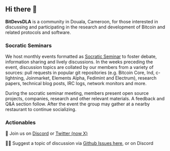 ## Hi there 👋

**BitDevsDLA** is a community in Douala, Cameroon, for those interested in discussing and participating in the research and development of Bitcoin and related protocols and software.

### Socratic Seminars

We host monthly events formatted as [Socratic Seminar](https://en.wikipedia.org/wiki/Socratic_method#Socratic_seminar) to foster debate, information sharing and lively discussions.
In the weeks preceding the event, discussion topics are collated by our members from a variety of sources: pull requests in popular git repositories (e.g. Bitcoin Core, lnd, c-lightning, Joinmarket, Elements Alpha, Fedimint and Electrum), research papers, technical blog posts, IRC logs, network monitors and more.

During the socratic seminar meeting, members present open source projects, companies, research and other relevant materials.
A feedback and Q&A section follow. After the event the group may gather at a nearby restaurant to continue socializing.

### Actionables

🧙 Join us on [Discord](https://bitdevsdla.org/#:~:text=About-,Discord,-X(Twitter)) or [Twitter (now X)](https://x.com/BitDevsDLA)

👩‍💻 Suggest a topic of discussion via [Github Issues here](https://github.com/BitDevsDLA/bitdevsdla.org/issues), or on Discord
